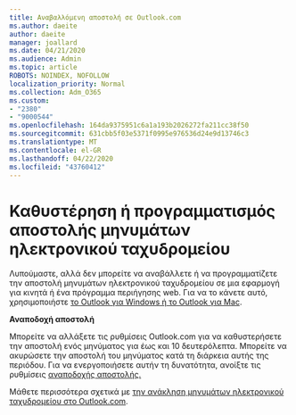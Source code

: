 ```yaml
---
title: Αναβαλλόμενη αποστολή σε Outlook.com
ms.author: daeite
author: daeite
manager: joallard
ms.date: 04/21/2020
ms.audience: Admin
ms.topic: article
ROBOTS: NOINDEX, NOFOLLOW
localization_priority: Normal
ms.collection: Adm_O365
ms.custom:
- "2380"
- "9000544"
ms.openlocfilehash: 164da9375951c6a1a193b2026272fa211cc38f50
ms.sourcegitcommit: 631cbb5f03e5371f0995e976536d24e9d13746c3
ms.translationtype: MT
ms.contentlocale: el-GR
ms.lasthandoff: 04/22/2020
ms.locfileid: "43760412"
---
```

# <a name="delay-or-schedule-sending-email-messages"></a>Καθυστέρηση ή προγραμματισμός αποστολής μηνυμάτων ηλεκτρονικού ταχυδρομείου

Λυπούμαστε, αλλά δεν μπορείτε να αναβάλλετε ή να προγραμματίζετε την αποστολή μηνυμάτων ηλεκτρονικού ταχυδρομείου σε μια εφαρμογή για κινητά ή ένα πρόγραμμα περιήγησης web. Για να το κάνετε αυτό, χρησιμοποιήστε [το Outlook για Windows ή το Outlook για Mac](https://products.office.com/outlook/email-and-calendar-software-microsoft-outlook).

**Αναποδοχή αποστολή**

Μπορείτε να αλλάξετε τις ρυθμίσεις Outlook.com για να καθυστερήσετε την αποστολή ενός μηνύματος για έως και 10 δευτερόλεπτα. Μπορείτε να ακυρώσετε την αποστολή του μηνύματος κατά τη διάρκεια αυτής της περιόδου. Για να ενεργοποιήσετε αυτήν τη δυνατότητα, ανοίξτε τις ρυθμίσεις [αναποδοχής αποστολής.](https://outlook.live.com/mail/options/mail/messageContent/undoSend)

Μάθετε περισσότερα σχετικά με [την ανάκληση μηνυμάτων ηλεκτρονικού ταχυδρομείου στο Outlook.com](https://support.office.com/article/c069ddde-5282-4085-8f4c-d7b133324f8a?wt.mc_id=Office_Outlook_com_Alchemy).